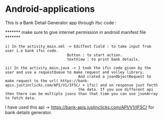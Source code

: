 # Android-applications

This is a Bank Detail Generator app through ifsc code :

******* make sure to give internet permission in android manifest file *******
              <uses-permission android:name="android.permission.INTERNET"/>
              

    i) In the activity_main.xml -> EditText field : to take input from user i.e bank ifsc code.
                                Button : to start action.
                                textView : to print bank details.
                                
    ii) In the activity_main.java -> I took the ifsc code given by the user and use a requestQueue to make request and volley library.
                                     And crated a jsonObjectRequest to make request to the url( https://bank-apis.justinclicks.com/API/V1/IFSC/ + ifsc) and on response just fecth 
                                     the data. If you use different api then there can be multiple jsons than that time you can use jsonArray to fetch data.
                                     
                                     
                                     
I have used this api -> https://bank-apis.justinclicks.com/API/V1/IFSC/ for bank details generator.
                                 
                                 
